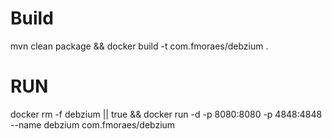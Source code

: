 # Build
mvn clean package && docker build -t com.fmoraes/debzium .

# RUN

docker rm -f debzium || true && docker run -d -p 8080:8080 -p 4848:4848 --name debzium com.fmoraes/debzium 